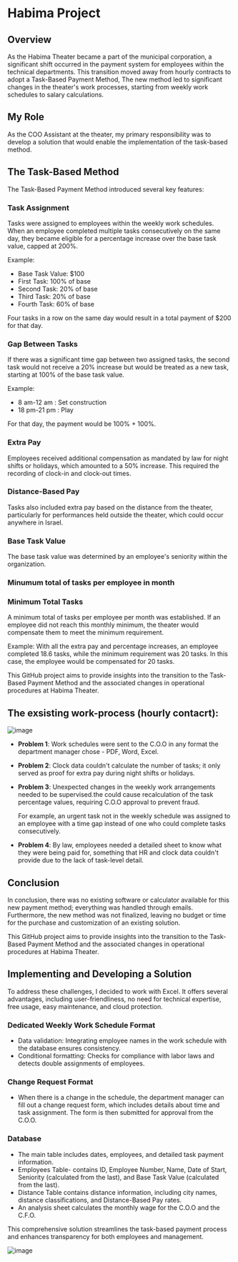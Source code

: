 
  # Habima Project

## Overview
As the Habima Theater became a part of the municipal corporation, a significant shift occurred in the payment system for employees within the technical departments. This transition moved away from hourly contracts to adopt a Task-Based Payment Method, The new method led to significant changes in the theater's work processes, starting from weekly work schedules to salary calculations.

## My Role
As the COO Assistant at the theater, my primary responsibility was to develop a solution that would enable the implementation of the task-based method.

## The Task-Based Method
The Task-Based Payment Method introduced several key features:

### Task Assignment
Tasks were assigned to employees within the weekly work schedules. When an employee completed multiple tasks consecutively on the same day, they became eligible for a percentage increase over the base task value, capped at 200%. 

Example:
- Base Task Value: $100
- First Task: 100% of base
- Second Task: 20% of base
- Third Task: 20% of base
- Fourth Task: 60% of base

Four tasks in a row on the same day would result in a total payment of $200 for that day.

### Gap Between Tasks
If there was a significant time gap between two assigned tasks, the second task would not receive a 20% increase but would be treated as a new task, starting at 100% of the base task value.

Example:
- 8 am-12 am : Set construction 
- 18 pm-21 pm : Play

For that day, the payment would be 100% + 100%.

### Extra Pay
Employees received additional compensation as mandated by law for night shifts or holidays, which amounted to a 50% increase. This required the recording of clock-in and clock-out times.

### Distance-Based Pay
Tasks also included extra pay based on the distance from the theater, particularly for performances held outside the theater, which could occur anywhere in Israel.

### Base Task Value
The base task value was determined by an employee's seniority within the organization.

### Minumum total of tasks per employee in month
### Minimum Total Tasks
A minimum total of tasks per employee per month was established. If an employee did not reach this monthly minimum, the theater would compensate them to meet the minimum requirement.

Example: With all the extra pay and percentage increases, an employee completed 18.6 tasks, while the minimum requirement was 20 tasks. In this case, the employee would be compensated for 20 tasks.

This GitHub project aims to provide insights into the transition to the Task-Based Payment Method and the associated changes in operational procedures at Habima Theater.


## The exsisting work-process (hourly contacrt):
![image](https://github.com/liormat401/Habima-project/assets/126070709/52dabd33-2cc0-4530-bcdc-cc929370151f)

- **Problem 1**: Work schedules were sent to the C.O.O in any format the department manager chose - PDF, Word, Excel.
- **Problem 2**: Clock data couldn't calculate the number of tasks; it only served as proof for extra pay during night shifts or holidays.
- **Problem 3**: Unexpected changes in the weekly work arrangements needed to be supervised.the could cause recalculation of the task percentage values, requiring C.O.O approval to prevent fraud.
  
  For example, an urgent task not in the weekly schedule was assigned to an employee with a time gap instead of one who could complete tasks consecutively.
 - **Problem 4**: By law, employees needed a detailed sheet to know what they were being paid for, something that HR and clock data couldn't provide due to the lack of task-level detail.

## Conclusion
In conclusion, there was no existing software or calculator available for this new payment method; everything was handled through emails. Furthermore, the new method was not finalized, leaving no budget or time for the purchase and customization of an existing solution.

This GitHub project aims to provide insights into the transition to the Task-Based Payment Method and the associated changes in operational procedures at Habima Theater.

## Implementing and Developing a Solution
To address these challenges, I decided to work with Excel. It offers several advantages, including user-friendliness, no need for technical expertise, free usage, easy maintenance, and cloud protection.

### Dedicated Weekly Work Schedule Format
- Data validation: Integrating employee names in the work schedule with the database ensures consistency.
- Conditional formatting: Checks for compliance with labor laws and detects double assignments of employees.

### Change Request Format
- When there is a change in the schedule, the department manager can fill out a change request form, which includes details about time and task assignment. The form is then submitted for approval from the C.O.O.

### Database
- The main table includes dates, employees, and detailed task payment information.
- Employees Table- contains ID, Employee Number, Name, Date of Start, Seniority (calculated from the last), and Base Task Value (calculated from the last).
- Distance Table contains distance information, including city names, distance classifications, and Distance-Based Pay rates.
- An analysis sheet calculates the monthly wage for the C.O.O and the C.F.O.

This comprehensive solution streamlines the task-based payment process and enhances transparency for both employees and management.



![image](https://github.com/liormat401/Habima-project/assets/126070709/3dcf1681-105d-49ef-9a0a-cfcdac644f6b)


